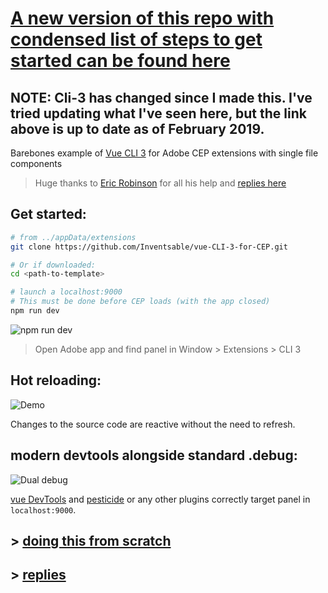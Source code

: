 

# [A new version of this repo with condensed list of steps to get started can be found here](https://github.com/Inventsable/vue-cli3-CSInterface)

## NOTE: Cli-3 has changed since I made this. I've tried updating what I've seen here, but the link above is up to date as of February 2019.

Barebones example of [Vue CLI 3](https://cli.vuejs.org/) for Adobe CEP extensions with single file components

> Huge thanks to [Eric Robinson](https://github.com/ericdrobinson) for all his help and [replies here](https://github.com/Inventsable/vue-CLI-3-for-CEP/blob/master/notes.MD)


## Get started:

``` bash
# from ../appData/extensions
git clone https://github.com/Inventsable/vue-CLI-3-for-CEP.git

# Or if downloaded:
cd <path-to-template>

# launch a localhost:9000
# This must be done before CEP loads (with the app closed)
npm run dev
```

![npm run dev](https://thumbs.gfycat.com/BewitchedJovialGander-size_restricted.gif)

> Open Adobe app and find panel in Window > Extensions > CLI 3

## Hot reloading:

![Demo](https://thumbs.gfycat.com/ChiefInformalHummingbird-size_restricted.gif)

Changes to the source code are reactive without the need to refresh.

## modern devtools alongside standard .debug:

![Dual debug](https://thumbs.gfycat.com/TeemingIdenticalDore-size_restricted.gif)

[vue DevTools](https://github.com/vue-devtools) and [pesticide](https://pesticide.io/) or any other plugins correctly target panel in `localhost:9000`.


## > [doing this from scratch](https://github.com/Inventsable/vue-CLI-3-for-CEP/blob/master/setup.md)

## > [replies](https://github.com/Inventsable/vue-CLI-3-for-CEP/blob/master/notes.md)
